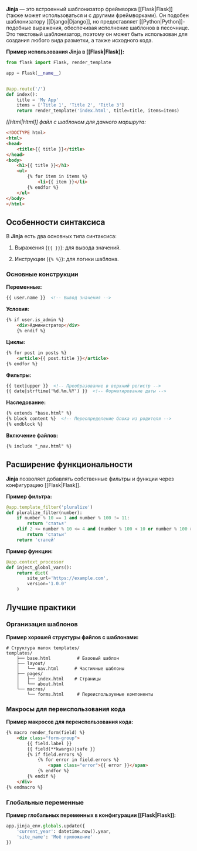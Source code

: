 **Jinja** — это встроенный шаблонизатор фреймворка [[Flask|Flask]] (также может использоваться и с другими фреймворками). Он подобен шаблонизатору [[Django|Django]], но предоставляет [[Python|Python]]-подобные выражения, обеспечивая исполнение шаблонов в песочнице. Это текстовый шаблонизатор, поэтому он может быть использован для создания любого вида разметки, а также исходного кода.

**Пример использования Jinja в [[Flask|Flask]]:**

```Python
from flask import Flask, render_template

app = Flask(__name__)


@app.route('/')
def index():
    title = 'My App'
    items = ['Title 1', 'Title 2', 'Title 3']
    return render_template('index.html', title=title, items=items)
```

*[[Html|Html]] файл с шаблоном для данного маршрута:*

```HTML
<!DOCTYPE html>
<html>
<head>
    <title>{{ title }}</title>
</head>
<body>
    <h1>{{ title }}</h1>
    <ul>
        {% for item in items %}
            <li>{{ item }}</li>
        {% endfor %}
    </ul>
</body>
</html>
```

## Особенности синтаксиса

В **Jinja** есть два основных типа синтаксиса:

1. Выражения (`{{ }}`): для вывода значений.

2. Инструкции (`{% %}`): для логики шаблона.

### Основные конструкции

**Переменные:**

```HTML
{{ user.name }}  <!-- Вывод значения -->
```

**Условия:**

```HTML
{% if user.is_admin %}
    <div>Администратор</div>
	{% endif %}
```

**Циклы:**

```HTML
{% for post in posts %}
    <article>{{ post.title }}</article>
{% endfor %}
```

**Фильтры:**

```HTML
{{ text|upper }}  <!-- Преобразование в верхний регистр -->
{{ date|strftime('%d.%m.%Y') }}  <!-- Форматирование даты -->
```

**Наследование:**

```HTML
{% extends "base.html" %}
{% block content %}  <!-- Переопределение блока из родителя -->
{% endblock %}
```

**Включение файлов:**

```HTML
{% include "_nav.html" %}
```

## Расширение функциональности

**Jinja** позволяет добавлять собственные фильтры и функции через конфигурацию [[Flask|Flask]].

**Пример фильтра:**

```Python
@app.template_filter('pluralize')
def pluralize_filter(number):
    if number % 10 == 1 and number % 100 != 11:
        return 'статья'
    elif 2 <= number % 10 <= 4 and (number % 100 < 10 or number % 100 >= 20):
        return 'статьи'
    return 'статей'
```

**Пример функции:**

```Python
@app.context_processor
def inject_global_vars():
    return dict(
        site_url='https://example.com',
        version='1.0.0'
    )
```

## Лучшие практики

### Организация шаблонов

**Пример хорошей структуры файлов с шаблонами:**

```plaintext
# Структура папок templates/
templates/
    ├── base.html          # Базовый шаблон
    ├── layout/
    │   └── nav.html      # Частичные шаблоны
    ├── pages/
    │   ├── index.html    # Страницы
    │   └── about.html
    └── macros/
        └── forms.html     # Переиспользуемые компоненты
```

### Макросы для переиспользования кода

**Пример макросов для переиспользования кода:**

```HTML
{% macro render_form(field) %}
    <div class="form-group">
        {{ field.label }}
        {{ field(**kwargs)|safe }}
        {% if field.errors %}
            {% for error in field.errors %}
                <span class="error">{{ error }}</span>
            {% endfor %}
        {% endif %}
    </div>
{% endmacro %}
```

### Глобальные переменные

**Пример глобальных переменных в конфигурации [[Flask|Flask]]:**

```Python
app.jinja_env.globals.update({
    'current_year': datetime.now().year,
    'site_name': 'Моё приложение'
})
```

